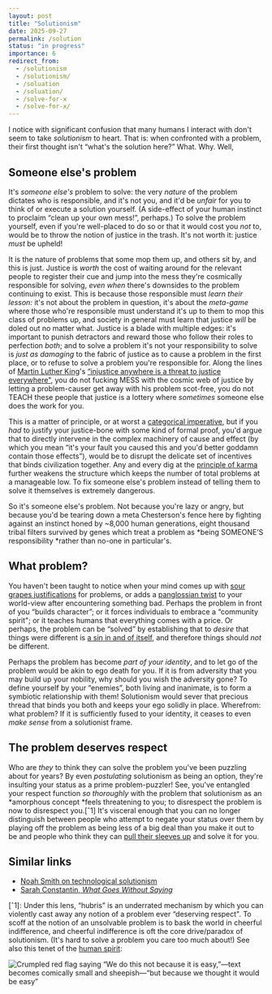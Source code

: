 ```yaml
---
layout: post
title: "Solutionism"
date: 2025-09-27
permalink: /solution
status: "in progress"
importance: 6
redirect_from:
  - /solutionism
  - /solutionism/
  - /soluation
  - /soluation/
  - /solve-for-x
  - /solve-for-x/
---
```


I notice with significant confusion that many humans I interact with don't seem to take *solutionism* to heart. That is: when confronted with a problem, their first thought isn't “what's the solution here?” What. Why. Well,

## Someone else's problem


It's *someone else's* problem to solve: the very *nature* of the problem dictates who is responsible, and it's not you, and it'd be *unfair* for you to think of or execute a solution yourself. (A side-effect of your human instinct to proclaim “clean up your own mess!”, perhaps.) To solve the problem yourself, even if you're well-placed to do so or that it would cost you *not* to, would be to throw the notion of justice in the trash. It's not worth it: justice *must* be upheld!

It is the nature of problems that some mop them up, and others sit by, and this is just. Justice is *worth* the cost of waiting around for the relevant people to register their cue and jump into the mess they're cosmically responsible for solving, *even when* there's downsides to the problem continuing to exist. This is because those responsible must *learn their lesson:* it's not about the problem in question, it's about the *meta-game* where those who're responsible must understand it's up to them to mop this class of problems up, and society in general must learn that justice *will* be doled out no matter what. Justice is a blade with multiple edges: it's important to punish detractors and reward those who follow their roles to perfection *both*; and to solve a problem it's not your responsibility to solve is *just as damaging* to the fabric of justice as to cause a problem in the first place, or to refuse to solve a problem you're responsible for. Along the lines of [Martin Luther King](https://en.wikipedia.org/wiki/Martin_Luther_King_Jr.)'s [“injustice anywhere is a threat to justice everywhere"](https://en.wikipedia.org/wiki/Letter_from_Birmingham_Jail), you do not fucking MESS with the cosmic web of justice by letting a problem-causer get away with his problem scot-free, you do not TEACH these people that justice is a lottery where *sometimes* someone else does the work for you.

This is a matter of principle, or at worst a [categorical imperative](https://en.wikipedia.org/wiki/Categorical_imperative), but if you *had* to justify your justice-bone with some kind of formal proof, you'd argue that to directly intervene in the complex machinery of cause and effect (by which you mean “it's your fault you caused this and you'd better goddamn contain those effects”), would be to disrupt the delicate set of incentives that binds civilization together. Any and every dig at the [principle of karma](https://en.wikipedia.org/wiki/Karma) further weakens the structure which keeps the number of total problems at a manageable low. To fix someone else's problem instead of telling them to solve it themselves is extremely dangerous.

So it's someone else's problem. Not because you're lazy or angry, but because you'd be tearing down a meta Chesterson's fence here by fighting against an instinct honed by ~8,000 human generations, eight thousand tribal filters survived by genes which treat a problem as *being SOMEONE’S responsibility *rather than no-one in particular's.

## What problem?


You haven't been taught to notice when your mind comes up with [sour grapes justifications](https://en.wikipedia.org/wiki/The_Fox_and_the_Grapes) for problems, or adds a [panglossian twist](https://en.wikipedia.org/wiki/Candide) to your world-view after encountering something bad. Perhaps the problem in front of you “builds character”; or it forces individuals to embrace a “community spirit"; or it teaches humans that everything comes with a price. Or perhaps, the problem can be “solved” by establishing that to *desire* that things were different is [a sin in and of itself](https://croissanthology.com/vanilla), and therefore things should *not* be different.

Perhaps the problem has become *part of your identity*, and to let go of the problem would be akin to ego death for you. If it is from adversity that you may build up your nobility, why should you wish the adversity gone? To define yourself by your “enemies”, both living and inanimate, is to form a symbiotic relationship with them! Solutionism would sever that precious thread that binds you both and keeps your ego solidly in place. Wherefrom: what problem? If it is sufficiently fused to your identity, it ceases to even *make sense* from a solutionist frame.


## The problem deserves respect


Who are *they* to think they can solve the problem you've been puzzling about for years? By even *postulating* solutionism as being an option, they're insulting your status as a prime problem-puzzler! See, you've entangled your respect function *so thoroughly* with the problem that solutionism as an *amorphous concept *feels threatening to you; to disrespect the problem is now to disrespect you.[ˆ1] It's visceral enough that you can no longer distinguish between people who attempt to negate your status over them by playing off the problem as being less of a big deal than you make it out to be and people who think they can [pull their sleeves up](croissanthology.com/vanilla) and solve it for you.


## Similar links

- [Noah Smith on technological solutionism](https://www.noahpinion.blog/p/tech-can-fix-most-of-our-problems)
- [Sarah Constantin, *What Goes Without Saying*](https://www.lesswrong.com/posts/sAcPTiN86fAMSA599/what-goes-without-saying)



[ˆ1]: Under this lens, “hubris” is an underrated mechanism by which you can violently cast away any notion of a problem ever “deserving respect". To scoff at the notion of an unsolvable problem is to bask the world in cheerful indifference, and cheerful indifference is oft the core drive/paradox of solutionism. (It's hard to solve a problem you care too much about!) See also this tenet of the [human spirit](https://croissanthology.com/courage):


![Crumpled red flag saying “We do this not because it is easy,”—text becomes comically small and sheepish—“but because we thought it would be easy”](https://imgur.com/o2iuWGn.png)
